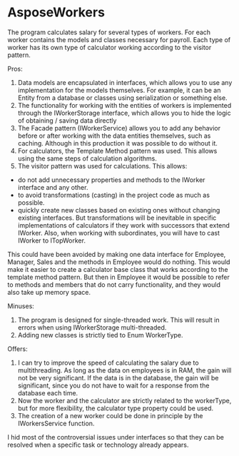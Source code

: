 # AsposeWorkers

The program calculates salary for several types of workers.
For each worker contains the models and classes necessary for payroll.
Each type of worker has its own type of calculator working according to the visitor pattern.

Pros:
1. Data models are encapsulated in interfaces, which allows you to use any implementation for the models themselves.
For example, it can be an Entity from a database or classes using serialization or something else.
2. The functionality for working with the entities of workers is implemented through the IWorkerStorage interface, which allows you to hide the logic of obtaining / saving data directly
3. The Facade pattern (IWorkerService) allows you to add any behavior before or after working with the data entities themselves, such as caching. Although in this production it was possible to do without it.
4. For calculators, the Template Method pattern was used. This allows using the same steps of calculation algorithms.
5. The visitor pattern was used for calculations. This allows:
- do not add unnecessary properties and methods to the IWorker interface and any other.
- to avoid transformations (casting) in the project code as much as possible.
- quickly create new classes based on existing ones without changing existing interfaces.
But transformations will be inevitable in specific implementations of calculators if they work with successors that extend IWorker.
Also, when working with subordinates, you will have to cast IWorker to ITopWorker.

This could have been avoided by making one data interface for Employee, Manager, Sales and the methods in Employee would do nothing.
This would make it easier to create a calculator base class that works according to the template method pattern.
But then in Employee it would be possible to refer to methods and members that do not carry functionality, and they would also take up memory space.


Minuses:
1. The program is designed for single-threaded work. This will result in errors when using IWorkerStorage multi-threaded.
2. Adding new classes is strictly tied to Enum WorkerType.


Offers:
1. I can try to improve the speed of calculating the salary due to multithreading.
As long as the data on employees is in RAM, the gain will not be very significant.
If the data is in the database, the gain will be significant, since you do not have to wait for a response from the database each time.
2. Now the worker and the calculator are strictly related to the workerType, but for more flexibility, the calculator type property could be used.
3. The creation of a new worker could be done in principle by the IWorkersService function.

I hid most of the controversial issues under interfaces so that they can be resolved when a specific task or technology already appears.
